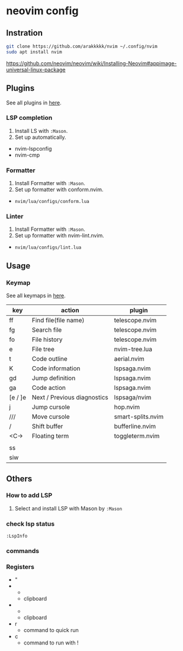 # neovim config
## Instration
```sh
git clone https://github.com/arakkkkk/nvim ~/.config/nvim
sudo apt install nvim
```
https://github.com/neovim/neovim/wiki/Installing-Neovim#appimage-universal-linux-package

## Plugins
See all plugins in [here](lua/core/plugins.lua).

### LSP completion
1. Install LS with `:Mason`.
2. Set up automatically.
- nvim-lspconfig
- nvim-cmp
### Formatter
1. Install Formatter with `:Mason`.
2. Set up formatter with conform.nvim.
- `nvim/lua/configs/conform.lua`
### Linter
1. Install Formatter with `:Mason`.
2. Set up formatter with nvim-lint.nvim.
- `nvim/lua/configs/lint.lua`

## Usage
### Keymap
See all keymaps in [here](lua/core/mappings.lua).

|  key                    | action                      | plugin            |
| ----------------------- | --------------------------- | ----------------- |
| <leader>ff              | Find file(file name)        | telescope.nvim    |
| <leader>fg              | Search file                 | telescope.nvim    |
| <leader>fo              | File history                | telescope.nvim    |
| <leader>e               | File tree                   | nvim-tree.lua     |
| <leader>t               | Code outline                | aerial.nvim       |
| K                       | Code information            | lspsaga.nvim      |
| gd                      | Jump definition             | lspsaga.nvim      |
| ga                      | Code action                 | lspsaga.nvim      |
| [e / ]e                 | Next / Previous diagnostics | lspsaga/nvim      |
| <leader>j               | Jump cursole                | hop.nvim          |
| <C-h>/<C-j>/<C-k>/<C-l> | Move cursole                | smart-splits.nvim |
| <S-h>/<S-l>             | Shift buffer                | bufferline.nvim   |
| <C-\>                   | Floating term               | toggleterm.nvim   |
|                         |                             |                   |
| ss                      |                             |                   |
| siw                     |                             |                   |

## Others
### How to add LSP
1. Select and install LSP with Mason by `:Mason`
### check lsp status
`:LspInfo`

### commands

### Registers
- "
- *
  - clipboard
- +
  - clipboard
- r
  - command to quick run
- c
  - command to run with !
  
